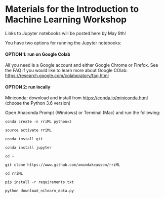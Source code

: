 # Materials for the Introduction to Machine Learning Workshop


Links to Jupyter notebooks will be posted here by May 9th!

You have two options for running the Jupyter notebooks:


#### OPTION 1: run on Google Colab

All you need is a Google account and either Google Chrome or Firefox.
See the FAQ if you would like to learn more about Google COlab:
https://research.google.com/colaboratory/faq.html

#### OPTION 2: run locally

Miniconda: download and install from https://conda.io/miniconda.html (choose the Python 3.6 version)  

Open Anaconda Prompt (Windows) or Terminal (Mac) and run the following:

`conda create -n rriML python=3`  

`source activate rriML`  

`conda install git`  

`conda install jupyter`  

`cd ~`  

`git clone https://www.github.com/amandakeasson/rriML`  

`cd rriML`  

`pip install -r requirements.txt` 

`python download_nilearn_data.py`

